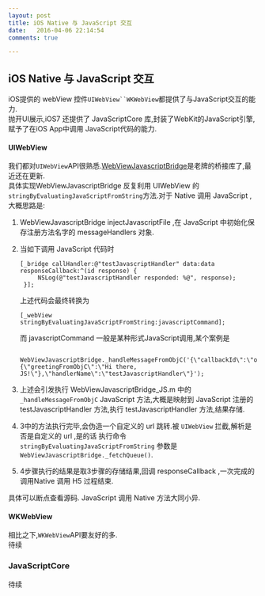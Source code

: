 ```yaml
---
layout: post
title: iOS Native 与 JavaScript 交互
date:   2016-04-06 22:14:54
comments: true

---
```



##  iOS Native 与 JavaScript 交互

iOS提供的 webView 控件`UIWebView``WKWebView`都提供了与JavaScript交互的能力.<br />
抛开UI展示,iOS7 还提供了 JavaScriptCore 库,封装了WebKit的JavaScript引擎,赋予了在iOS App中调用 JavaScript代码的能力.<br />

#### UIWebView
我们都对`UIWebView`API很熟悉.[WebViewJavascriptBridge](https://github.com/marcuswestin/WebViewJavascriptBridge)是老牌的桥接库了,最近还在更新.<br />
具体实现WebViewJavascriptBridge 反复利用 UIWebView 的`stringByEvaluatingJavaScriptFromString`方法.对于 Native 调用 JavaScript ,大概思路是:

1. WebViewJavascriptBridge injectJavascriptFile ,在 JavaScript 中初始化保存注册方法名字的 messageHandlers 对象.<br />
2. 当如下调用 JavaScript 代码时
   ```
   [_bridge callHandler:@"testJavascriptHandler" data:data responseCallback:^(id response) {
        NSLog(@"testJavascriptHandler responded: %@", response);
    }];
   ```

   上述代码会最终转换为
   ```
   [_webView stringByEvaluatingJavaScriptFromString:javascriptCommand];
   ```

   而 javascriptCommand 一般是某种形式JavaScript调用,某个案例是
    ```
     WebViewJavascriptBridge._handleMessageFromObjC('{\"callbackId\":\"objc_cb_1\",\"data\":{\"greetingFromObjC\":\"Hi there, JS!\"},\"handlerName\":\"testJavascriptHandler\"}');
    ```
3. 上述会引发执行 WebViewJavascriptBridge_JS.m 中的 `_handleMessageFromObjC` JavaScript 方法,大概是映射到 JavaScript 注册的 testJavascriptHandler 方法,执行   testJavascriptHandler 方法,结果存储.<br />
4. 3中的方法执行完毕,会伪造一个自定义的 url 跳转.被 `UIWebView` 拦截,解析是否是自定义的 url ,是的话 执行命令`stringByEvaluatingJavaScriptFromString` 参数是`WebViewJavascriptBridge._fetchQueue()`.
5. 4步骤执行的结果是取3步骤的存储结果,回调 responseCallback ,一次完成的调用Native 调用 H5 过程结束.<br />

具体可以断点查看源码. JavaScript 调用 Native 方法大同小异.

#### WKWebView
相比之下,`WKWebView`API要友好的多.<br />
待续

### JavaScriptCore
待续
